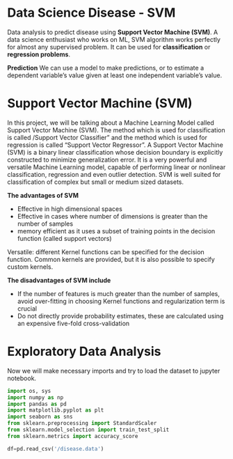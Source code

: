 # Data Science Disease - SVM 

Data analysis to predict disease using **Support Vector Machine (SVM)**. A data science enthusiast who works on ML, SVM algorithm works perfectly for almost any supervised problem.
It can be used for **classification** or **regression problems**.

**Prediction**
We can use a model to make predictions, or to estimate a dependent variable’s value given at least one independent variable’s value.

# Support Vector Machine (SVM)
In this project, we will be talking about a Machine Learning Model called Support Vector Machine (SVM). 
The method which is used for classification is called /Support Vector Classifier” and the method which is used for regression is called “Support Vector Regressor”.
A Support Vector Machine (SVM) is a binary linear classification whose decision boundary is explicitly constructed to minimize generalization error. It is a very powerful and versatile Machine Learning model, capable of performing linear or nonlinear classification, regression and even outlier detection.
SVM is well suited for classification of complex but small or medium sized datasets.

**The advantages of SVM**
 - Effective in high dimensional spaces
 - Effective in cases where number of dimensions is greater than the number of samples
 - memory efficient as it uses a subset of training points in the decision function (called support vectors)
 
Versatile: different Kernel functions can be specified for the decision function. Common kernels are provided, but it is also possible to specify custom kernels.

**The disadvantages of SVM include**
 - If the number of features is much greater than the number of samples, avoid over-fitting in choosing Kernel functions and regularization term is crucial
 - Do not directly provide probability estimates, these are calculated using an expensive five-fold cross-validation

# Exploratory Data Analysis
Now we will make necessary imports and try to load the dataset to jupyter notebook.

```python
import os, sys
import numpy as np
import pandas as pd
import matplotlib.pyplot as plt
import seaborn as sns
from sklearn.preprocessing import StandardScaler
from sklearn.model_selection import train_test_split
from sklearn.metrics import accuracy_score

df=pd.read_csv('/disease.data')
```
